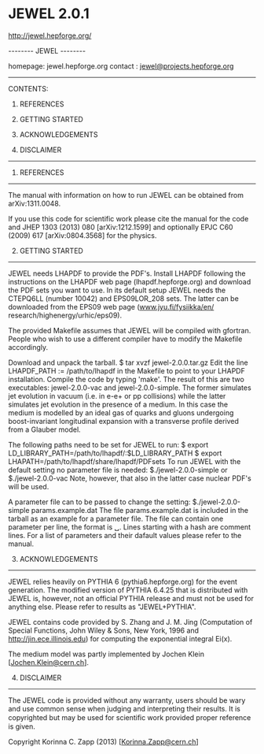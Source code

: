JEWEL 2.0.1
===========
http://jewel.hepforge.org/

-------- JEWEL --------

homepage: jewel.hepforge.org
contact : jewel@projects.hepforge.org

-----------------------

CONTENTS:

1. REFERENCES

2. GETTING STARTED

3. ACKNOWLEDGEMENTS

4. DISCLAIMER

------------------------

1. REFERENCES
-------------

The manual with information on how to run JEWEL can be obtained from 
arXiv:1311.0048.

If you use this code for scientific work please cite the manual for the code and
JHEP 1303 (2013) 080 [arXiv:1212.1599] and optionally EPJC C60 (2009) 617 
[arXiv:0804.3568] for the physics.


2. GETTING STARTED
------------------

JEWEL needs LHAPDF to provide the PDF's. Install LHAPDF following the instructions 
on the LHAPDF web page (lhapdf.hepforge.org) and download the PDF sets you want to 
use. In its default setup JEWEL needs the CTEPQ6LL (number 10042) and EPS09LOR_208 
sets. The latter can be downloaded from the EPS09 web page (www.jyu.fi/fysiikka/en/
research/highenergy/urhic/eps09).

The provided Makefile assumes that JEWEL will be compiled with gfortran. People who 
wish to use a different compiler have to modify the Makefile accordingly.

Download and unpack the tarball. 
$ tar xvzf jewel-2.0.0.tar.gz
Edit the line 
LHAPDF_PATH := /path/to/lhapdf 
in the Makefile to point to your LHAPDF installation.
Compile the code by typing 'make'. The result of this are two executables: 
jewel-2.0.0-vac and jewel-2.0.0-simple. The former simulates jet evolution in vacuum 
(i.e. in e-e+ or pp collisions) while the latter simulates jet evolution in the 
presence of a medium. In this case the medium is modelled by an ideal gas of quarks and 
gluons undergoing boost-invariant longitudinal expansion with a transverse profile derived 
from a Glauber model.

The following paths need to be set for JEWEL to run: 
$ export LD_LIBRARY_PATH=/path/to/lhapdf/:$LD_LIBRARY_PATH
$ export LHAPATH=/path/to/lhapdf/share/lhapdf/PDFsets
To run JEWEL with the default setting no parameter file is needed: 
$./jewel-2.0.0-simple 
or 
$./jewel-2.0.0-vac 
Note, however, that also in the latter case nuclear PDF's will be used.

A parameter file can to be passed to change the setting: 
$./jewel-2.0.0-simple params.example.dat 
The file params.example.dat is included in the tarball as an example for a parameter file. The 
file can contain one parameter per line, the format is <name>␣<value>. Lines starting with a hash 
are comment lines. For a list of parameters and their dafault values please refer to the manual.


3. ACKNOWLEDGEMENTS
-------------------

JEWEL relies heavily on PYTHIA 6 (pythia6.hepforge.org) for the event generation. The modified 
version of PYTHIA 6.4.25 that is distributed with JEWEL is, however, not an official PYTHIA 
release and must not be used for anything else. Please refer to results as "JEWEL+PYTHIA".

JEWEL contains code provided by S. Zhang and J. M. Jing  (Computation of Special Functions,
John Wiley & Sons, New York, 1996 and http://jin.ece.illinois.edu) for computing the exponential 
integral Ei(x).

The medium model was partly implemented by Jochen Klein [Jochen.Klein@cern.ch].


4. DISCLAIMER
-------------

The JEWEL code is provided without any warranty, users should be wary and use common
sense when judging and interpreting their results. It is copyrighted but may be used for
scientiﬁc work provided proper reference is given.



Copyright Korinna C. Zapp (2013) [Korinna.Zapp@cern.ch] 
